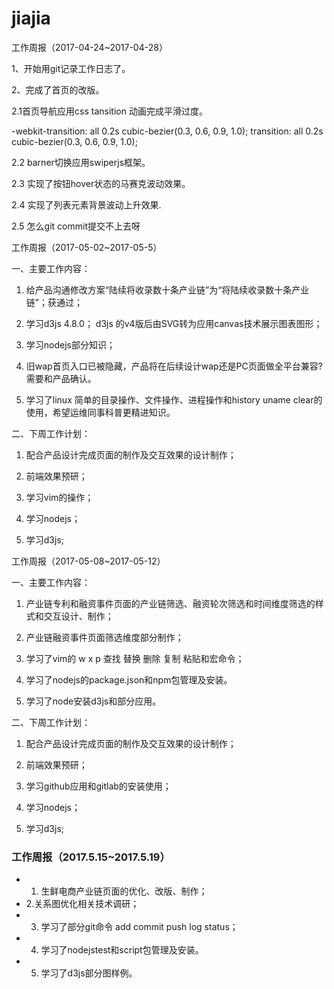 # jiajia
工作周报（2017-04-24~2017-04-28）

1、开始用git记录工作日志了。

2、完成了首页的改版。

2.1首页导航应用css tansition 动画完成平滑过度。

-webkit-transition: all 0.2s cubic-bezier(0.3, 0.6, 0.9, 1.0);
    transition: all 0.2s cubic-bezier(0.3, 0.6, 0.9, 1.0);
    
2.2 barner切换应用swiperjs框架。

2.3 实现了按钮hover状态的马赛克波动效果。

2.4 实现了列表元素背景波动上升效果.

2.5 怎么git commit提交不上去呀

工作周报（2017-05-02~2017-05-5）

一、主要工作内容：

1. 给产品沟通修改方案“陆续将收录数十条产业链”为“将陆续收录数十条产业链”；获通过；

2. 学习d3js 4.8.0； d3js 的v4版后由SVG转为应用canvas技术展示图表图形；

3. 学习nodejs部分知识；

4. 旧wap首页入口已被隐藏，产品将在后续设计wap还是PC页面做全平台兼容?需要和产品确认。

5. 学习了linux 简单的目录操作、文件操作、进程操作和history uname clear的使用，希望运维同事科普更精进知识。


二、下周工作计划：

1. 配合产品设计完成页面的制作及交互效果的设计制作；

2. 前端效果预研；

3. 学习vim的操作；

4. 学习nodejs；

5. 学习d3js;

  
工作周报（2017-05-08~2017-05-12）

一、主要工作内容：
1. 产业链专利和融资事件页面的产业链筛选、融资轮次筛选和时间维度筛选的样式和交互设计、制作；

2. 产业链融资事件页面筛选维度部分制作；

3. 学习了vim的  w x p 查找 替换 删除 复制 粘贴和宏命令；

4. 学习了nodejs的package.json和npm包管理及安装。

5. 学习了node安装d3js和部分应用。


二、下周工作计划：

1. 配合产品设计完成页面的制作及交互效果的设计制作；

2. 前端效果预研；

3. 学习github应用和gitlab的安装使用；

4. 学习nodejs；

5. 学习d3js;

### 工作周报（2017.5.15~2017.5.19）
- 1. 生鲜电商产业链页面的优化、改版、制作；
- 2.关系图优化相关技术调研；
- 3. 学习了部分git命令  add commit push log status；
- 4. 学习了nodejstest和script包管理及安装。
- 5. 学习了d3js部分图样例。


